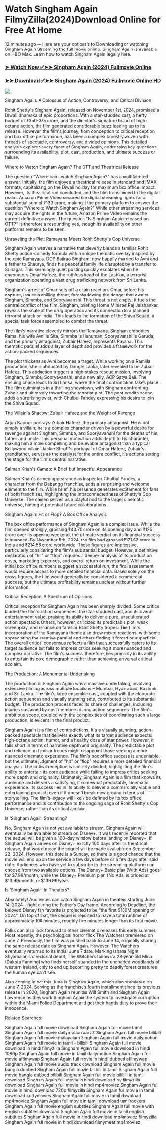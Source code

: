 # Watch Singham Again FilmyZilla(2024)Download Online for Free At Home

12 minutes ago — Here are your options’s to Downloading or watching Singham Again Streaming the full movie online. Singham Again is available on HBO Max. Learn how to watch Singham Again legally here.


### [➤ Watch Now ✅➤➤ Singham Again (2024) Fullmovie Online](https://yeshq.biz/en/movie/1014214?github)

### [➤➤ Download ✅➤➤ Singham Again (2024) Fullmovie Online HD](https://yeshq.biz/en/movie/1014214?github)

<p dir="auto"><a href="https://yeshq.biz/en/movie/1014214?github" title="PLAY NOW" rel="nofollow"><img src="https://i.imgur.com/jhNGoEt.gif" style="max-width: 100%;"></a></p>

Singham Again: A Colossus of Action, Controversy, and Critical Division

Rohit Shetty's Singham Again, released on November 1st, 2024, promised a Diwali dhamaka of epic proportions. With a star-studded cast, a hefty budget of ₹350-375 crore, and the director's signature brand of high-octane action, the film generated considerable buzz leading up to its release. However, the film's journey, from conception to critical reception and box office performance, has been a complex tapestry woven with threads of spectacle, controversy, and divided opinions. This detailed analysis explores every facet of Singham Again, addressing key questions surrounding its availability, plot, cast, production, and ultimate success or failure.

Where to Watch Singham Again? The OTT and Theatrical Release

The question "Where can I watch Singham Again?" has a multifaceted answer. Initially, the film enjoyed a theatrical release in standard and IMAX formats, capitalizing on the Diwali holiday for maximum box office impact. However, its theatrical run concluded, and the film transitioned to the digital realm. Amazon Prime Video secured the digital streaming rights for a substantial sum of ₹130 crore, making it the primary platform to answer the question "Where to Watch Singham Again?" While other streaming services may acquire the rights in the future, Amazon Prime Video remains the current definitive answer. The question "Is Singham Again released on OTT?" is therefore a resounding yes, though its availability on other platforms remains to be seen.

Unraveling the Plot: Ramayana Meets Rohit Shetty's Cop Universe

Singham Again weaves a narrative that cleverly blends a familiar Rohit Shetty action-comedy formula with a unique thematic overlay inspired by the epic Ramayana. DCP Bajirao Singham, now happily married to Avni and a father to Shaurya, finds his peaceful family life disrupted by a transfer to Srinagar. This seemingly quiet posting quickly escalates when he encounters Omar Hafeez, the ruthless head of the Lashkar, a terrorist organization operating a vast drug trafficking network from Sri Lanka.

Singham's arrest of Omar sets off a chain reaction. Omar, before his capture, issues a chilling threat, foreshadowing the danger that awaits Singham, Simmba, and Sooryavanshi. This threat is not empty; it fuels the central conflict of the film. Singham, briefing Home Minister Raj Jaishankar, reveals the scale of the drug operation and its connection to a planned terrorist attack on India. This leads to the formation of the Shiva Squad, a special task force assembled to combat the threat.

The film's narrative cleverly mirrors the Ramayana. Singham embodies Rama, his wife Avni is Sita, Simmba is Hanuman, Sooryavanshi is Garuda, and the primary antagonist, Zubair Hafeez, represents Ravana. This thematic parallel adds a layer of depth and provides a framework for the action-packed sequences.

The plot thickens as Avni becomes a target. While working on a Ramlila production, she is abducted by Danger Lanka, later revealed to be Zubair Hafeez. This abduction triggers a high-stakes rescue mission, involving Singham, Simmba, Sooryavanshi, and a new ally, ACP Satya Bali. The ensuing chase leads to Sri Lanka, where the final confrontation takes place. The film culminates in a thrilling showdown, with Singham confronting Zubair and ultimately thwarting the terrorist plot. The post-credits scene adds a surprising twist, with Chulbul Pandey expressing his desire to join the Shiva Squad.

The Villain's Shadow: Zubair Hafeez and the Weight of Revenge

Arjun Kapoor portrays Zubair Hafeez, the primary antagonist. He is not simply a villain; he is a complex character driven by a powerful desire for revenge against Singham, Simmba, and Sooryavanshi for the deaths of his father and uncle. This personal motivation adds depth to his character, making him a more compelling and believable antagonist than a typical Bollywood villain. Jackie Shroff's portrayal of Omar Hafeez, Zubair's grandfather, serves as the catalyst for the entire conflict, his actions setting the stage for the film's central narrative.

Salman Khan's Cameo: A Brief but Impactful Appearance

Salman Khan's cameo appearance as Inspector Chulbul Pandey, a character from the Dabangg franchise, adds a surprising and welcome element to the film. While brief, his presence generates excitement for fans of both franchises, highlighting the interconnectedness of Shetty's Cop Universe. The cameo serves as a playful nod to the larger cinematic universe, hinting at potential future collaborations.

Singham Again: Hit or Flop? A Box Office Analysis

The box office performance of Singham Again is a complex issue. While the film opened strongly, grossing ₹43.70 crore on its opening day and ₹125 crore over its opening weekend, the ultimate verdict on its financial success is nuanced. By November 5th, 2024, the film had grossed ₹171.67 crore in India and ₹214.58 crore worldwide. These figures are impressive, particularly considering the film's substantial budget. However, a definitive declaration of "hit" or "flop" requires a deeper analysis of its production costs, marketing expenses, and overall return on investment. While the initial box office numbers suggest a successful run, the final assessment would require access to more detailed financial data. Based solely on the gross figures, the film would generally be considered a commercial success, but the ultimate profitability remains unclear without further information.

Critical Reception: A Spectrum of Opinions

Critical reception for Singham Again has been sharply divided. Some critics lauded the film's action sequences, the star-studded cast, and its overall entertainment value, praising its ability to deliver a pure, unadulterated action spectacle. Others, however, criticized its predictable plot, weak screenplay, and reliance on familiar Rohit Shetty tropes. The film's incorporation of the Ramayana theme also drew mixed reactions, with some appreciating the creative parallel and others finding it forced or superficial. The overall critical consensus reflects a film that successfully caters to its target audience but fails to impress critics seeking a more nuanced and complex narrative. The film's success, therefore, lies primarily in its ability to entertain its core demographic rather than achieving universal critical acclaim.

The Production: A Monumental Undertaking

The production of Singham Again was a massive undertaking, involving extensive filming across multiple locations – Mumbai, Hyderabad, Kashmir, and Sri Lanka. The film's large ensemble cast, coupled with the elaborate action sequences and visually stunning sets, contributed to its substantial budget. The production process faced its share of challenges, including injuries sustained by cast members during action sequences. The film's ambitious scope, coupled with the complexities of coordinating such a large production, is evident in the final product.


Singham Again is a film of contradictions. It's a visually stunning, action-packed spectacle that delivers exactly what its target audience expects: high-octane action, humor, and a healthy dose of star power. However, it falls short in terms of narrative depth and originality. The predictable plot and reliance on familiar tropes might disappoint those seeking a more nuanced cinematic experience. The film's box office success is undeniable, but the ultimate judgment of "hit" or "flop" requires a more detailed financial analysis. The critical reception is similarly divided, highlighting the film's ability to entertain its core audience while failing to impress critics seeking more depth and originality. Ultimately, Singham Again is a film that knows its audience and delivers a satisfying, if somewhat predictable, cinematic experience. Its success lies in its ability to deliver a commercially viable and entertaining product, even if it doesn't break new ground in terms of storytelling. The film's legacy will likely be defined by its box office performance and its contribution to the ongoing saga of Rohit Shetty's Cop Universe, rather than its critical acclaim.

Is ‘Singham Again’ Streaming?

No, Singham Again is not yet available to stream. Singham Again will eventually be available to stream on Disney+. It was recently reported that the sequel will be given a 100-day window before landing on Disney+. If Singham Again arrives on Disney+ exactly 100 days after its theatrical release, that would mean the sequel will be made available on September 22, 2024. However, this date is a Sunday, so there is a good chance that the movie will end up on the service a few days before or a few days after said date. Audiences who have yet to subscribe to the streaming platform can choose from two available options. The Disney+ Basic plan (With Ads) goes for $7.99/month, while the Disney+ Premium plan (No Ads) is priced at $13.99/month, or $139.99/year.

Is ‘Singham Again’ In Theaters?

Absolutely! Audiences can catch Singham Again in theaters starting June 14, 2024 - right during the Father’s Day frame. According to Deadline, the beloved Disney fan favorite is projected to be “the first $100M opening of 2024”. On top of that, the sequel is reported to have a total runtime of approximately 100 minutes, roughly five minutes longer than its first movie.

Folks can also look forward to other cinematic releases this early summer. Most recently, the psychological horror flick The Watchers premiered on June 7. Previously, the film was pushed back to June 14, originally sharing the same release date as Singham Again. However, The Watchers eventually returned to its initial June 7 date. Marking Ishana Night Shyamalan’s directorial debut, The Watchers follows a 28-year-old Mina (Dakota Fanning) who finds herself stranded in the uncharted woodlands of western Ireland, only to end up becoming pretty to deadly forest creatures the human eye can’t see.

Also coming in hot this June is Singham Again, which also premiered on June 7, 2024. Serving as the franchise’s fourth installment since its previous release in 2020, Singham Again reunites Will Smith and Singham Again Lawrence as they work Singham Again the system to investigate corruption within the Miami Police Department and get their hands dirty to prove their innocence.


Related Searches:

Singham Again full movie download
Singham Again full movie tamil
Singham Again full movie dailymotion part 2
Singham Again full movie bilibili
Singham Again full movie malayalam
Singham Again full movie dailymotion
Singham Again full movie in tamil - bilibili
Singham Again full movie download in hindi filmyzilla
Singham Again full movie download in hindi 1080p
Singham Again full movie in tamil dailymotion
Singham Again full movie afilmywap
Singham Again full movie in hindi dubbed afilmywap
Singham Again full movie audio track download
Singham Again full movie bangla dubbed
Singham Again full movie bilibili in tamil
Singham Again full movie bangla dubbed bilibili
Singham Again full movie bilibili in tamil download
Singham Again full movie in hindi download by filmyzilla
download Singham Again full movie in hindi mp4moviez
Singham Again full movie in hindi download 720p filmyzilla
Singham Again full movie in tamil download kuttymovies
Singham Again full movie in tamil download mp4moviez
Singham Again full movie in tamil download tamilrockers
Singham Again full movie english subtitles
Singham Again full movie with english subtitles download
Singham Again full movie in tamil english subtitles
Singham Again full movie in hindi download mp4moviez filmyzilla
Singham Again full movie in hindi download filmymeet mp4moviez
